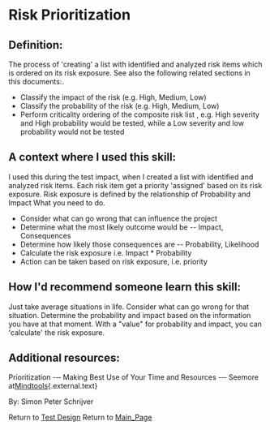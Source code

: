 Risk Prioritization
===================

## Definition:

The process of \'creating\' a list with identified and analyzed risk items which is ordered on its risk exposure.
See also the following related sections in this documents:.

* Classify the impact of the risk (e.g. High, Medium, Low)
* Classify the probability of the risk (e.g. High, Medium, Low)
* Perform criticality ordering of the composite risk list , e.g. High severity and High probability would be tested, while a Low severity and low probability would not be tested

## A context where I used this skill:

I used this during the test impact, when I created a list with identified and analyzed risk items.
Each risk item get a priority \'assigned\' based on its risk exposure.
Risk exposure is defined by the relationship of Probability and Impact What you need to do.

* Consider what can go wrong that can influence the project
* Determine what the most likely outcome would be -- Impact, Consequences
* Determine how likely those consequences are -- Probability, Likelihood
* Calculate the risk exposure i.e. Impact \* Probability
* Action can be taken based on risk exposure, i.e. priority

## How I\'d recommend someone learn this skill:

Just take average situations in life.
Consider what can go wrong for that situation.
Determine the probability and impact based on the information you have at that moment.
With a \"value\" for probability and impact, you can \'calculate\' the risk exposure.

## Additional resources:

Prioritization -‐‑ Making Best Use of Your Time and Resources -‐‑ Seemore at[Mindtools](http://www.mindtools.com/pages/article/newHTE_92.htm){.external.text}

By: Simon Peter Schrijver

Return to [Test Design](Test_Design.html?title=Test_Design "Test Design")
Return to [Main\_Page](Main_Page.html?title=Main_Page "Main Page")
